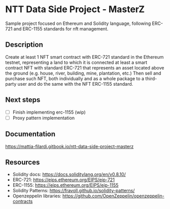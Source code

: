 # NTT Data Side Project - MasterZ

Sample project focused on Ethereum and Solidity language, following ERC-721 and ERC-1155 standards for nft management.

## Description

Create at least 1 NFT smart contract with ERC-721 standard in the Ethereum testnet, representing a land to which it is connected at least a smart contract NFT with standard ERC-721 that represents an asset located above the ground (e.g. house, river, building, mine, plantation, etc.)
Then sell and purchase such NFT, both individually and as a whole package to a third-party user and do the same with the NFT ERC-1155 standard.

## Next steps

- [ ] Finish implementing erc-1155 (wip)
- [ ] Proxy pattern implementation

## Documentation

https://mattia-filardi.gitbook.io/ntt-data-side-project-masterz

## Resources

- Solidity docs: https://docs.soliditylang.org/en/v0.8.10/
- ERC-721: https://eips.ethereum.org/EIPS/eip-721
- ERC-1155: https://eips.ethereum.org/EIPS/eip-1155
- Solidity Patterns: https://fravoll.github.io/solidity-patterns/
- Openzeppelin libraries: https://github.com/OpenZeppelin/openzeppelin-contracts
